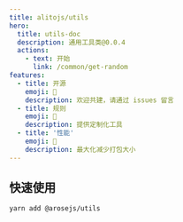 ```yaml
---
title: alitojs/utils
hero:
  title: utils-doc
  description: 通用工具类@0.0.4
  actions:
    - text: 开始
      link: /common/get-random
features:
  - title: 开源
    emoji: 💎
    description: 欢迎共建，请通过 issues 留言
  - title: 规则
    emoji: 🌈
    description: 提供定制化工具
  - title: '性能'
    emoji: 🚀
    description: 最大化减少打包大小
---
```


## 快速使用

```bath
yarn add @arosejs/utils
```
